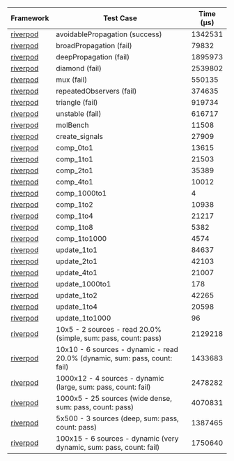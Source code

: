 | Framework | Test Case | Time (μs) |
| --- | --- | --- |
| [riverpod](https://github.com/rrousselGit/riverpod) | avoidablePropagation (success) | 1342531 |
| [riverpod](https://github.com/rrousselGit/riverpod) | broadPropagation (fail) | 79832 |
| [riverpod](https://github.com/rrousselGit/riverpod) | deepPropagation (fail) | 1895973 |
| [riverpod](https://github.com/rrousselGit/riverpod) | diamond (fail) | 2539802 |
| [riverpod](https://github.com/rrousselGit/riverpod) | mux (fail) | 550135 |
| [riverpod](https://github.com/rrousselGit/riverpod) | repeatedObservers (fail) | 374635 |
| [riverpod](https://github.com/rrousselGit/riverpod) | triangle (fail) | 919734 |
| [riverpod](https://github.com/rrousselGit/riverpod) | unstable (fail) | 616717 |
| [riverpod](https://github.com/rrousselGit/riverpod) | molBench | 11508 |
| [riverpod](https://github.com/rrousselGit/riverpod) | create_signals | 27909 |
| [riverpod](https://github.com/rrousselGit/riverpod) | comp_0to1 | 13615 |
| [riverpod](https://github.com/rrousselGit/riverpod) | comp_1to1 | 21503 |
| [riverpod](https://github.com/rrousselGit/riverpod) | comp_2to1 | 35389 |
| [riverpod](https://github.com/rrousselGit/riverpod) | comp_4to1 | 10012 |
| [riverpod](https://github.com/rrousselGit/riverpod) | comp_1000to1 | 4 |
| [riverpod](https://github.com/rrousselGit/riverpod) | comp_1to2 | 10938 |
| [riverpod](https://github.com/rrousselGit/riverpod) | comp_1to4 | 21217 |
| [riverpod](https://github.com/rrousselGit/riverpod) | comp_1to8 | 5382 |
| [riverpod](https://github.com/rrousselGit/riverpod) | comp_1to1000 | 4574 |
| [riverpod](https://github.com/rrousselGit/riverpod) | update_1to1 | 84637 |
| [riverpod](https://github.com/rrousselGit/riverpod) | update_2to1 | 42103 |
| [riverpod](https://github.com/rrousselGit/riverpod) | update_4to1 | 21007 |
| [riverpod](https://github.com/rrousselGit/riverpod) | update_1000to1 | 178 |
| [riverpod](https://github.com/rrousselGit/riverpod) | update_1to2 | 42265 |
| [riverpod](https://github.com/rrousselGit/riverpod) | update_1to4 | 20598 |
| [riverpod](https://github.com/rrousselGit/riverpod) | update_1to1000 | 96 |
| [riverpod](https://github.com/rrousselGit/riverpod) | 10x5 - 2 sources - read 20.0% (simple, sum: pass, count: pass) | 2129218 |
| [riverpod](https://github.com/rrousselGit/riverpod) | 10x10 - 6 sources - dynamic - read 20.0% (dynamic, sum: pass, count: fail) | 1433683 |
| [riverpod](https://github.com/rrousselGit/riverpod) | 1000x12 - 4 sources - dynamic (large, sum: pass, count: fail) | 2478282 |
| [riverpod](https://github.com/rrousselGit/riverpod) | 1000x5 - 25 sources (wide dense, sum: pass, count: pass) | 4070831 |
| [riverpod](https://github.com/rrousselGit/riverpod) | 5x500 - 3 sources (deep, sum: pass, count: pass) | 1387465 |
| [riverpod](https://github.com/rrousselGit/riverpod) | 100x15 - 6 sources - dynamic (very dynamic, sum: pass, count: fail) | 1750640 |
